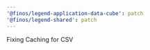 ```yaml
---
'@finos/legend-application-data-cube': patch
'@finos/legend-shared': patch
---
```


Fixing Caching for CSV
